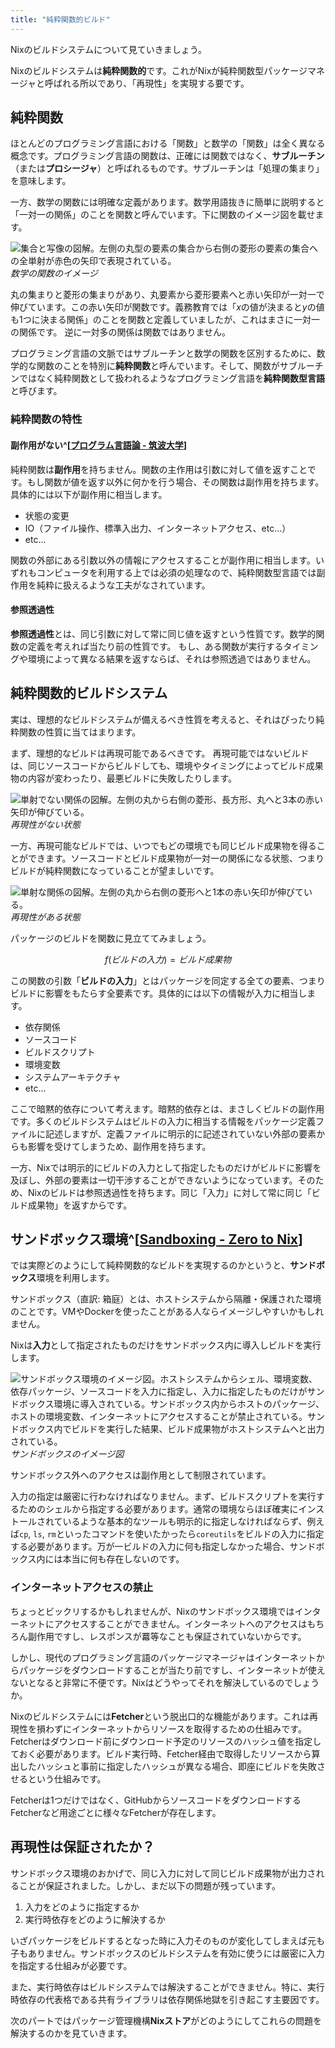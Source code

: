 ```yaml
---
title: "純粋関数的ビルド"
---
```


Nixのビルドシステムについて見ていきましょう。

Nixのビルドシステムは**純粋関数的**です。これがNixが純粋関数型パッケージマネージャと呼ばれる所以であり、「再現性」を実現する要です。

## 純粋関数

ほとんどのプログラミング言語における「関数」と数学の「関数」は全く異なる概念です。プログラミング言語の関数は、正確には関数ではなく、**サブルーチン**（または**プロシージャ**）と呼ばれるものです。サブルーチンは「処理の集まり」を意味します。

一方、数学の関数には明確な定義があります。数学用語抜きに簡単に説明すると「一対一の関係」のことを関数と呼んでいます。下に関数のイメージ図を載せます。

![集合と写像の図解。左側の丸型の要素の集合から右側の菱形の要素の集合への全単射が赤色の矢印で表現されている。](/images/nix-introduction/map-arrows.png)
_数学の関数のイメージ_

丸の集まりと菱形の集まりがあり、丸要素から菱形要素へと赤い矢印が一対一で伸びています。この赤い矢印が関数です。義務教育では「$x$の値が決まると$y$の値も1つに決まる関係」のことを関数と定義していましたが、これはまさに一対一の関係です。
逆に一対多の関係は関数ではありません。

プログラミング言語の文脈ではサブルーチンと数学の関数を区別するために、数学的な関数のことを特別に**純粋関数**と呼んでいます。そして、関数がサブルーチンではなく純粋関数として扱われるようなプログラミング言語を**純粋関数型言語**と呼びます。

### 純粋関数の特性

#### 副作用がない^[[プログラム言語論 - 筑波大学](https://www.cs.tsukuba.ac.jp/~kam/lecture/plm2011/5-web.pdf)]

純粋関数は**副作用**を持ちません。関数の主作用は引数に対して値を返すことです。もし関数が値を返す以外に何かを行う場合、その関数は副作用を持ちます。
具体的には以下が副作用に相当します。

- 状態の変更
- IO（ファイル操作、標準入出力、インターネットアクセス、etc...）
- etc...

関数の外部にある引数以外の情報にアクセスすることが副作用に相当します。いずれもコンピュータを利用する上では必須の処理なので、純粋関数型言語では副作用を純粋に扱えるような工夫がなされています。

#### 参照透過性

**参照透過性**とは、同じ引数に対して常に同じ値を返すという性質です。数学的関数の定義を考えれば当たり前の性質です。
もし、ある関数が実行するタイミングや環境によって異なる結果を返すならば、それは参照透過ではありません。

## 純粋関数的ビルドシステム

実は、理想的なビルドシステムが備えるべき性質を考えると、それはぴったり純粋関数の性質に当てはまります。

まず、理想的なビルドは再現可能であるべきです。
再現可能ではないビルドは、同じソースコードからビルドしても、環境やタイミングによってビルド成果物の内容が変わったり、最悪ビルドに失敗したりします。

![単射でない関係の図解。左側の丸から右側の菱形、長方形、丸へと3本の赤い矢印が伸びている。](/images/nix-introduction/not-pure-build.png)
_再現性がない状態_

一方、再現可能なビルドでは、いつでもどの環境でも同じビルド成果物を得ることができます。ソースコードとビルド成果物が一対一の関係になる状態、つまりビルドが純粋関数になっていることが望ましいです。

![単射な関係の図解。左側の丸から右側の菱形へと1本の赤い矢印が伸びている。](/images/nix-introduction/pure-build.png)
_再現性がある状態_

パッケージのビルドを関数に見立ててみましょう。

$$
f(ビルドの入力) = ビルド成果物
$$

この関数の引数「**ビルドの入力**」とはパッケージを同定する全ての要素、つまりビルドに影響をもたらす全要素です。具体的には以下の情報が入力に相当します。

- 依存関係
- ソースコード
- ビルドスクリプト
- 環境変数
- システムアーキテクチャ
- etc...

ここで暗黙的依存について考えます。暗黙的依存とは、まさしくビルドの副作用です。多くのビルドシステムはビルドの入力に相当する情報をパッケージ定義ファイルに記述しますが、定義ファイルに明示的に記述されていない外部の要素からも影響を受けてしまうため、副作用を持ちます。

一方、Nixでは明示的にビルドの入力として指定したものだけがビルドに影響を及ぼし、外部の要素は一切干渉することができないようになっています。そのため、Nixのビルドは参照透過性を持ちます。同じ「入力」に対して常に同じ「ビルド成果物」を返すからです。

## サンドボックス環境^[[Sandboxing - Zero to Nix](https://zero-to-nix.com/concepts/sandboxing)]

では実際どのようにして純粋関数的なビルドを実現するのかというと、**サンドボックス**環境を利用します。

サンドボックス（直訳: 箱庭）とは、ホストシステムから隔離・保護された環境のことです。VMやDockerを使ったことがある人ならイメージしやすいかもしれません。

Nixは**入力**として指定されたものだけをサンドボックス内に導入しビルドを実行します。

![サンドボックス環境のイメージ図。ホストシステムからシェル、環境変数、依存パッケージ、ソースコードを入力に指定し、入力に指定したものだけがサンドボックス環境に導入されている。サンドボックス内からホストのパッケージ、ホストの環境変数、インターネットにアクセスすることが禁止されている。サンドボックス内でビルドを実行した結果、ビルド成果物がホストシステムへと出力されている。](/images/nix-introduction/sandbox.png)
_サンドボックスのイメージ図_

サンドボックス外へのアクセスは副作用として制限されています。

入力の指定は厳密に行わなければなりません。まず、ビルドスクリプトを実行するためのシェルから指定する必要があります。通常の環境ならほぼ確実にインストールされているような基本的なツールも明示的に指定しなければならず、例えば`cp`, `ls`, `rm`といったコマンドを使いたかったら`coreutils`をビルドの入力に指定する必要があります。万が一ビルドの入力に何も指定しなかった場合、サンドボックス内には本当に何も存在しないのです。

### インターネットアクセスの禁止

ちょっとビックリするかもしれませんが、Nixのサンドボックス環境ではインターネットにアクセスすることができません。インターネットへのアクセスはもちろん副作用ですし、レスポンスが羃等なことも保証されていないからです。

しかし、現代のプログラミング言語のパッケージマネージャはインターネットからパッケージをダウンロードすることが当たり前ですし、インターネットが使えないとなると非常に不便です。Nixはどうやってそれを解決しているのでしょうか。

Nixのビルドシステムには**Fetcher**という脱出口的な機能があります。これは再現性を損わずにインターネットからリソースを取得するための仕組みです。Fetcherはダウンロード前にダウンロード予定のリソースのハッシュ値を指定しておく必要があります。ビルド実行時、Fetcher経由で取得したリソースから算出したハッシュと事前に指定したハッシュが異なる場合、即座にビルドを失敗させるという仕組みです。

Fetcherは1つだけではなく、GitHubからソースコードをダウンロードするFetcherなど用途ごとに様々なFetcherが存在します。

## 再現性は保証されたか？

サンドボックス環境のおかげで、同じ入力に対して同じビルド成果物が出力されることが保証されました。しかし、まだ以下の問題が残っています。

1. 入力をどのように指定するか
2. 実行時依存をどのように解決するか

いざパッケージをビルドするとなった時に入力そのものが変化してしまえば元も子もありません。サンドボックスのビルドシステムを有効に使うには厳密に入力を指定する仕組みが必要です。

また、実行時依存はビルドシステムでは解決することができません。特に、実行時依存の代表格である共有ライブラリは依存関係地獄を引き起こす主要因です。

次のパートではパッケージ管理機構**Nixストア**がどのようにしてこれらの問題を解決するのかを見ていきます。
